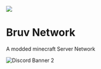 ![](https://github.com/Bruv-Network/.github/raw/master/assets/header.gif)

# Bruv Network

A modded minecraft Server Network

![Discord Banner 2](https://discordapp.com/api/guilds/629225387641274388/widget.png?style=banner2)